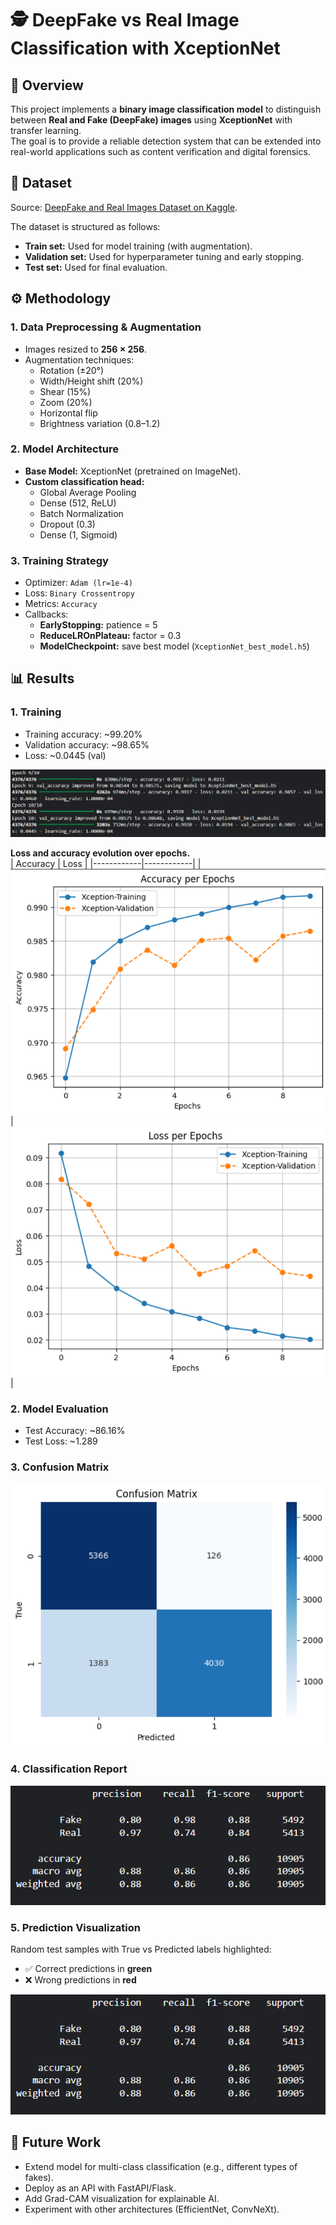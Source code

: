 # 🕵️ DeepFake vs Real Image Classification with XceptionNet

## 📌 Overview
This project implements a **binary image classification model** to distinguish between **Real and Fake (DeepFake) images** using **XceptionNet** with transfer learning.  
The goal is to provide a reliable detection system that can be extended into real-world applications such as content verification and digital forensics.  


## 📂 Dataset

Source: [DeepFake and Real Images Dataset on Kaggle](https://www.kaggle.com/datasets/manjilkarki/deepfake-and-real-images).

The dataset is structured as follows:
  - **Train set:** Used for model training (with augmentation).  
  - **Validation set:** Used for hyperparameter tuning and early stopping.  
  - **Test set:** Used for final evaluation.


## ⚙️ Methodology

### 1. **Data Preprocessing & Augmentation**
- Images resized to **256 × 256**.  
- Augmentation techniques:
  - Rotation (±20°)  
  - Width/Height shift (20%)  
  - Shear (15%)  
  - Zoom (20%)  
  - Horizontal flip  
  - Brightness variation (0.8–1.2)  

### 2. **Model Architecture**
- **Base Model:** XceptionNet (pretrained on ImageNet).  
- **Custom classification head:**
  - Global Average Pooling  
  - Dense (512, ReLU)  
  - Batch Normalization  
  - Dropout (0.3)  
  - Dense (1, Sigmoid)
 
### 3. **Training Strategy**
- Optimizer: `Adam (lr=1e-4)`  
- Loss: `Binary Crossentropy`  
- Metrics: `Accuracy`  
- Callbacks:
  - **EarlyStopping:** patience = 5  
  - **ReduceLROnPlateau:** factor = 0.3  
  - **ModelCheckpoint:** save best model (`XceptionNet_best_model.h5`)  


## 📊 Results

### 1. Training 
  - Training accuracy: ~99.20%
  - Validation accuracy: ~98.65%
  - Loss: ~0.0445 (val)

![Training](assets/Training.png)
    
**Loss and accuracy evolution over epochs.**  
| Accuracy | Loss |
|------------|------------|
| ![Accuracy](assets/Accuracy.png) | ![Loss](assets/Loss.png) |

### 2. Model Evaluation
- Test Accuracy: ~86.16%  
- Test Loss: ~1.289 

### 3. Confusion Matrix 
![Confusion Matrix](assets/Confusion_Matrix.png)

### 4. Classification Report
![report](assets/report.png)

### 5. Prediction Visualization
Random test samples with True vs Predicted labels highlighted:  
- ✅ Correct predictions in **green**  
- ❌ Wrong predictions in **red**

![Prediction](assets/report.png)


## 📌 Future Work

- Extend model for multi-class classification (e.g., different types of fakes).
- Deploy as an API with FastAPI/Flask.
- Add Grad-CAM visualization for explainable AI.
- Experiment with other architectures (EfficientNet, ConvNeXt).
